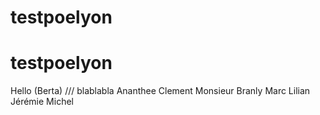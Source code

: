 ﻿# testpoelyon
# testpoelyon
Hello (Berta)  /// blablabla
Ananthee
Clement
Monsieur Branly
Marc
Lilian
Jérémie
Michel
